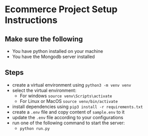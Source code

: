 # Ecommerce Project Setup Instructions

## Make sure the following

- You have python installed on your machine
- You have the Mongodb server installed

## Steps
- create a virtual environment using `python3 -m venv venv`
- select the virtual environment:
  - For windows `source venv\Scripts\activate`
  - For Linux or MacOS `source venv/bin/activate`
- install dependencies using `pip3 install -r requirements.txt`
- create a `.env` file and copy content of `sample.env` to it
- update the `.env` file according to your configurations
- run one of the following command to start the server:
  - `python run.py`